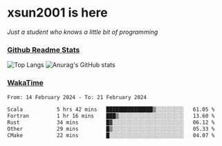 # xsun2001 is here

*Just a student who knows a little bit of programming*

### [Github Readme Stats](https://github.com/anuraghazra/github-readme-stats)

![Top Langs](https://github-readme-stats.vercel.app/api/top-langs/?username=xsun2001&layout=compact&theme=radical) ![Anurag's GitHub stats](https://github-readme-stats.vercel.app/api?username=xsun2001&show_icons=true&theme=radical)

### [WakaTime](https://wakatime.com)

<!--START_SECTION:waka-->

```txt
From: 14 February 2024 - To: 21 February 2024

Scala           5 hrs 42 mins   ███████████████▒░░░░░░░░░   61.05 %
Fortran         1 hr 16 mins    ███▒░░░░░░░░░░░░░░░░░░░░░   13.60 %
Rust            34 mins         █▓░░░░░░░░░░░░░░░░░░░░░░░   06.12 %
Other           29 mins         █▒░░░░░░░░░░░░░░░░░░░░░░░   05.33 %
CMake           22 mins         █░░░░░░░░░░░░░░░░░░░░░░░░   04.07 %
```

<!--END_SECTION:waka-->
